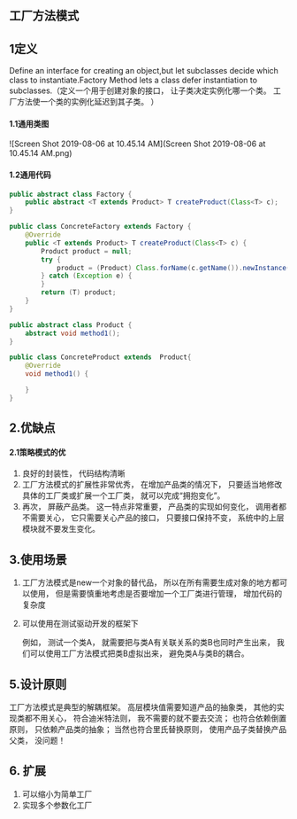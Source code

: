 ## 工厂方法模式

## 1定义

Define an interface for creating an object,but let subclasses decide which class to instantiate.Factory Method lets a class defer instantiation to subclasses.（定义一个用于创建对象的接口， 让子类决定实例化哪一个类。 工厂方法使一个类的实例化延迟到其子类。 ）

#### 1.1通用类图

 ![Screen Shot 2019-08-06 at 10.45.14 AM](Screen Shot 2019-08-06 at 10.45.14 AM.png)

#### 1.2通用代码

```java
public abstract class Factory {
    public abstract <T extends Product> T createProduct(Class<T> c);
}
```

```java
public class ConcreteFactory extends Factory {
    @Override
    public <T extends Product> T createProduct(Class<T> c) {
        Product product = null;
        try {
            product = (Product) Class.forName(c.getName()).newInstance();
        } catch (Exception e) {
        }
        return (T) product;
    }
}

```

```java
public abstract class Product {
    abstract void method1();
}

```

```java
public class ConcreteProduct extends  Product{
    @Override
    void method1() {

    }
}
```

## 2.优缺点

#### 2.1策略模式的优

1. 良好的封装性， 代码结构清晰
2.  工厂方法模式的扩展性非常优秀， 在增加产品类的情况下， 只要适当地修改具体的工厂类或扩展一个工厂类， 就可以完成“拥抱变化”。
3. 再次， 屏蔽产品类。 这一特点非常重要， 产品类的实现如何变化， 调用者都不需要关心， 它只需要关心产品的接口， 只要接口保持不变， 系统中的上层模块就不要发生变化。



## 3.使用场景

1. 工厂方法模式是new一个对象的替代品， 所以在所有需要生成对象的地方都可以使用， 但是需要慎重地考虑是否要增加一个工厂类进行管理， 增加代码的复杂度

2. 可以使用在测试驱动开发的框架下

   例如， 测试一个类A， 就需要把与类A有关联关系的类B也同时产生出来， 我们可以使用工厂方法模式把类B虚拟出来， 避免类A与类B的耦合。 

## 5.设计原则

工厂方法模式是典型的解耦框架。 高层模块值需要知道产品的抽象类， 其他的实现类都不用关心， 符合迪米特法则， 我不需要的就不要去交流； 也符合依赖倒置原则， 只依赖产品类的抽象； 当然也符合里氏替换原则， 使用产品子类替换产品父类， 没问题！

## 6.  扩展

1. 可以缩小为简单工厂
2. 实现多个参数化工厂